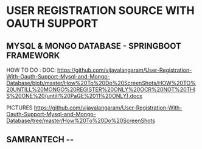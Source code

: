 USER REGISTRATION SOURCE WITH OAUTH SUPPORT 
========================================


MYSQL & MONGO DATABASE - SPRINGBOOT FRAMEWORK 
----------------------------------------------

HOW TO DO  : 
DOC:
https://github.com/vijayalangaram/User-Registration-With-Oauth-Support-Mysql-and-Mongo-Database/blob/master/How%20To%20Do%20ScreenShots/HOW%20TO%20UNTILL%20MONGO%20REGISTER%20ONLY%20OCR%20NOT%20THIS%20ONE%20(untill%20PaGE%2011%20ONLY).docx

PICTURES
https://github.com/vijayalangaram/User-Registration-With-Oauth-Support-Mysql-and-Mongo-Database/tree/master/How%20To%20Do%20ScreenShots 


SAMRANTECH  -- 
--------------
